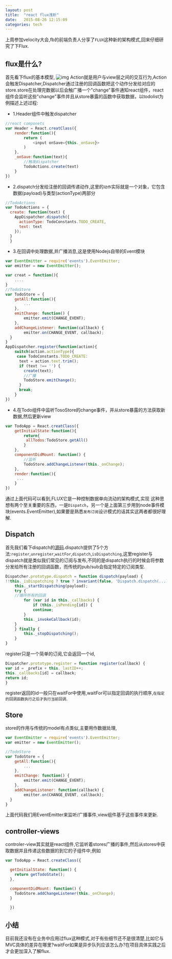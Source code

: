 ```yaml
---
layout: post
title:  "react flux浅析"
date:   2015-08-26 12:15:09
categories: tech
---
```



上周参加velocity大会,fb的前端负责人分享了`FLUX`这种新的架构模式,回来仔细研究了下Flux.

## flux是什么?
首先看下flux的基本模型,
![img](http://gtms03.alicdn.com/tps/i3/TB1QumCJXXXXXacXVXX9RKLWVXX-1280-284.jpg)
Action就是用户与view层之间的交互行为,Action会触发Dispatcher,Dispatcher通过注册的回调函数把这个动作分发给对应的store.store在处理完数据以后会触广播一个"change"事件通知react组件，react组件会监听这些"change"事件并且从store暴露的函数中获取数据，以todolist为例描述上述过程:

- 1.Header组件中触发dispatcher

```javascript
//react componets
var Header = React.creatClass({
	render:function(){
		return (
			<input onSave={this._onSave}>
		)
	},
	_onSave:function(text){
		//触发dispatcher
		TodoActions.create(text)
	}
})
```
- 2.dispatch分发给注册的回调传递动作,这里的`动作`实际就是一个对象，它包含数据(payload)与类型(actionType)两部分

```javascript
//TodoActions
var TodoActions = {
  create: function(text) {
    AppDispatcher.dispatch({
      actionType: TodoConstants.TODO_CREATE,
      text: text
    });
  }
  }
```

- 3.在回调中处理数据,并广播消息,这是使用Nodejs自带的Event模块

```javascript
var EventEmitter = require('events').EventEmitter;
var emitter = new EventEmitter();

var creat = function(){
	....
}
//TodoStore
var TodoStore = {
	getAll:function(){
		...
	},
	emitChange: function() {
    	emitter.emit(CHANGE_EVENT);
  	},
  	addChangeListener: function(callback) {
    	emitter.on(CHANGE_EVENT, callback);
  }
}
AppDispatcher.register(function(action){
	switch(action.actionType){
	 case TodoConstants.TODO_CREATE:
      text = action.text.trim();
      if (text !== '') {
        create(text);
        //广播
        TodoStore.emitChange();
      }
      break;
	}
})
```
- 4.在Todo组件中监听TosoStore的change事件，并从store暴露的方法获取新数据,然后更新view

```javascript
var TodoApp = React.creatClass({
	getInitialState:function(){
		return{
		 allTodos:TodoStore.getAll()
		}
	},
	componentDidMount: function() {
		//监听
    	TodoStore.addChangeListener(this._onChange);
  	},
  	render:function(){
  	 ...
  	}
})

```

通过上面代码可以看到,FLUX它是一种控制数据单向流动的架构模式,实现 这种思想有两个至关重要的东西，一是`Dispatch`，另一个是上面第三步用到node事件模块(events.EventEmitter),如果要是熟悉`发布订阅`设计模式的话其实这两者都很好理解.

## Dispatch

首先我们看下dispatch的[源码](https://github.com/facebook/flux/blob/master/dist/Flux.js).dispatch提供了5个方法:`register`,`unregister`,`waitFor`,`dispatch`,`isDispatching`,这里register与dispatch就是类似我们常见的订阅与发布,不同的是dispatch执行的时候会将参数分发给所有注册的回调函数，而传统的pub/sub会指定特定的订阅类型.

```javascript
Dispatcher.prototype.dispatch = function dispatch(payload) {
!!this._isDispatching ? true ? invariant(false, 'Dispatch.dispatch(...): Cannot dispatch in the middle of a dispatch.') : invariant(false) : undefined;
	this._startDispatching(payload);
	try {
	//循环所有的回调
		for (var id in this._callbacks) {
			if (this._isPending[id]) {
			continue;
		}
		this._invokeCallback(id);
	}
	} finally {
		this._stopDispatching();
	}
}
```
register只是一个简单的订阅,它会返回一个id,

```javascript
Dispatcher.prototype.register = function register(callback) {
var id = _prefix + this._lastID++;
this._callbacks[id] = callback;
return id;
}
```
register返回的id一般只在waitFor中使用,waitFor可以指定回调的执行顺序,`在指定的回调函数执行之后才执行当前回调`.

## Store
store的作用与传统的model有点类似,主要用作数据处理,

```javascript
var EventEmitter = require('events').EventEmitter;
var emitter = new EventEmitter();

//TodoStore
var TodoStore = {
	getAll:function(){
		...
	},
	emitChange: function() {
    	emitter.emit(CHANGE_EVENT);
  	},
  	addChangeListener: function(callback) {
    	emitter.on(CHANGE_EVENT, callback);
  }
}
```
上面代码我们用EventEmitter来监听/广播事件,view组件基于这些事件来更新.

## controller-views
controler-view其实就是react组件,它监听着stores广播的事件,然后从stores中获取数据并且传递这些数据的到它的子组件中,例如

```javascript
var TodoApp = React.createClass({

  getInitialState: function() {
    return getTodoState();
  },

  componentDidMount: function() {
    TodoStore.addChangeListener(this._onChange);
  }
  
  })
```

## 小结
目前我还没有在业务中应用过flux这种模式,对于有些细节还不是很清楚,比如它与MVC具体的差异在哪里?waitFor如果是异步队列应该怎么办?在项目具体实践之后才会更加深入了解flux.
